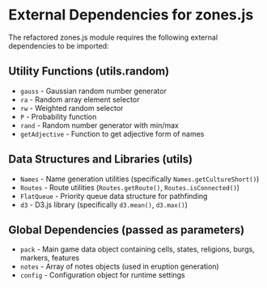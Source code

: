 # External Dependencies for zones.js

The refactored zones.js module requires the following external dependencies to be imported:

## Utility Functions (utils.random)
- `gauss` - Gaussian random number generator
- `ra` - Random array element selector
- `rw` - Weighted random selector
- `P` - Probability function
- `rand` - Random number generator with min/max
- `getAdjective` - Function to get adjective form of names

## Data Structures and Libraries (utils)
- `Names` - Name generation utilities (specifically `Names.getCultureShort()`)
- `Routes` - Route utilities (`Routes.getRoute()`, `Routes.isConnected()`)
- `FlatQueue` - Priority queue data structure for pathfinding
- `d3` - D3.js library (specifically `d3.mean()`, `d3.max()`)

## Global Dependencies (passed as parameters)
- `pack` - Main game data object containing cells, states, religions, burgs, markers, features
- `notes` - Array of notes objects (used in eruption generation)
- `config` - Configuration object for runtime settings